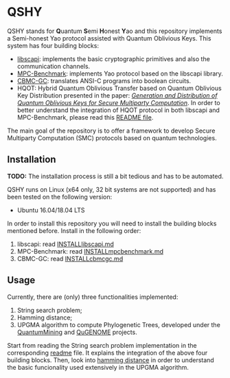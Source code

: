 # QSHY

QSHY stands for **Q**uantum **S**emi **H**onest **Y**ao and this repository implements a Semi-honest Yao protocol assisted with Quantum Oblivious Keys. This system has four building blocks:

* [libscapi](https://github.com/cryptobiu/libscapi): implements the basic cryptographic primitives and also the communication channels.
* [MPC-Benchmark](https://github.com/cryptobiu/MPC-Benchmark): implements Yao protocol based on the libscapi library.
* [CBMC-GC](https://gitlab.com/securityengineering/CBMC-GC-2.git): translates ANSI-C programs into boolean circuits.
* HQOT: Hybrid Quantum Oblivious Transfer based on Quantum Oblivious Key Distribution presented in the paper: [*Generation and Distribution of Quantum Oblivious Keys for Secure Multiparty Computation*](https://www.mdpi.com/2076-3417/10/12/4080). In order to better understand the integration of HQOT protocol in both libscapi and MPC-Benchmark, please read this [README file](https://github.com/manel1874/libscapi/blob/qdev/lib/OTExtensionBristol/quantum_random_oblivious_transfer/README.md).

The main goal of the repository is to offer a framework to develop Secure Multiparty Computation (SMC) protocols based on quantum technologies.


## Installation

**TODO:** The installation process is still a bit tedious and has to be automated.

QSHY runs on Linux (x64 only, 32 bit systems are not supported) and has been tested on the following version:
- Ubuntu 16.04/18.04 LTS

In order to install this repository you will need to install the building blocks mentioned before. Install in the following order:

1. libscapi: read [INSTALLlibscapi.md](INSTALLlibscapi.md)
2. MPC-Benchmark: read [INSTALLmpcbenchmark.md](INSTALLmpcbenchmark.md)
3. CBMC-GC: read [INSTALLcbmcgc.md](INSTALLcbmcgc.md)

## Usage

Currently, there are (only) three functionalities implemented: 

1. String search problem;
2. Hamming distance;
3. UPGMA algorithm to compute Phylogenetic Trees, developed under the [QuantumMining](http://quantummining.av.it.pt/) and [QuGENOME](http://qugenome.av.it.pt/) projects.

Start from reading the String search problem implementation in the corresponding [readme](stringSearch/README.md) file. It explains the integration of the above four building blocks. Then, look into [hamming distance](hammingDistance/README.md) in order to understand the basic funcionality used extensively in the UPGMA algorithm.
